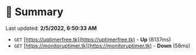 # 📖 Summary
Last updated: **2/5/2022, 6:50:33 AM**

- `GET` [https://uptimerfree.tk](https://uptimerfree.tk) - **Up** (8137ms)
- `GET` [https://monitoruptimer.tk](https://monitoruptimer.tk) - **Down** (58ms)

